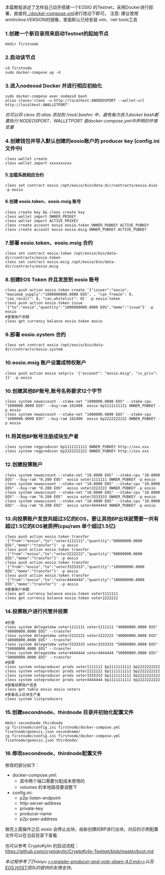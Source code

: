 本篇教程讲述了怎样自己动手搭建一个EOSIO 的Testnet，采用Docker进行部署，直接将[../docker-compose.yml](https://github.com/winlin/eostoolkit/blob/master/docker-compose.yml)进行改动下即可。
注意: 建议使用 winlin/eos:VERSION的镜像，里面默认已经安装 vim、net-tools工具  

### 1.创建一个新目录用来启动Testnet的起始节点
```
mkdir firstnode
```
### 2.启动该节点
```
cd firstnode
sudo docker-compose up -d
```
### 3.进入nodeosd Docker 并进行相应初始化
```
sudo docker-compose exec nodeosd bash
alias cleos='cleos -u http://localhost:$NODEOSPORT --wallet-url http://localhost:$WALLETPORT'
```
*也可以将 cleos 的 alias 添加到 /root/.bashrc 中，避免每次进入docker bash都要执行*
*NODEOSPORT、WALLETPORT 是docker-compose.yml中声明的环境变量*

### 4.创建钱包并导入默认创建的eosio账户的 producer key (config.ini文件中)
```
cleos wallet create
cleos wallet import xxxxxxxxxx
```
#### 5.加载系统相应合约
```
cleos set contract eosio /opt/eosio/bin/data-dir/contracts/eosio.bios -p eosio
```
#### 6.创建 eosio.token、eosio.msig 账号
```
cleos create key && cleos create key
cleos wallet import OWNER_PRIKEY
cleos wallet import ACTIVE_PRIKEY
cleos create account eosio eosio.token OWNER_PUBKEY ACTIVE_PUBKEY
cleos create account eosio eosio.msig OWNER_PUBKEY ACTIVE_PUBKEY
```
### 7.部署 eosio.token、eosio.msig 合约
```
cleos set contract eosio.token /opt/eosio/bin/data-dir/contracts/eosio.token
cleos set contract eosio.msig /opt/eosio/bin/data-dir/contracts/eosio.msig
```
### 8.创建EOS Token 并且发放到 eosio 账号
```
cleos push action eosio.token create '{"issuer":"eosio", "maximum_supply":"1000000000.0000 EOS", , "can_freeze": 0, "can_recall": 0, "can_whitelist": 0}' -p eosio.token
cleos push action eosio.token issue '{"to":"eosio","quantity":"1000000000.0000 EOS","memo":"issue"}' -p eosio
#查看账户余额
cleos get currency balance eosio.token eosio
```
### 9.部署 eosio.system 合约
```
cleos set contract eosio /opt/eosio/bin/data-dir/contracts/eosio.system
```
### 10.eosio.msig 账户设置成特权账户
```
cleos push action eosio setpriv '{"account": "eosio.msig", "is_priv": 1}' -p eosio
```

### 10.创建其他BP账号,账号名称要求12个字节
```
cleos system newaccount --stake-net "1000000.0000 EOS" --stake-cpu "1000000.0000 EOS" --buy-ram 102400  eosio bp1111111111 OWNER_PUBKEY -p eosio
cleos system newaccount --stake-net "1000000.0000 EOS" --stake-cpu "1000000.0000 EOS" --buy-ram 102400  eosio bp2222222222 OWNER_PUBKEY -p eosio
```
### 11.将其他BP账号注册成块生产者
```
cleos system regproducer bp1111111111 OWNER_PUBKEY http://xxx.xxx
cleos system regproducer bp2222222222 OWNER_PUBKEY http://xxx.xxx
```
### 12.创建投票账户
```
cleos system newaccount --stake-net "10.0000 EOS" --stake-cpu "10.0000 EOS" --buy-ram "0.200 EOS"  eosio voter1111111 OWNER_PUBKEY -p eosio
cleos system newaccount --stake-net "10.0000 EOS" --stake-cpu "10.0000 EOS" --buy-ram "0.200 EOS"  eosio voter2222222 OWNER_PUBKEY -p eosio
cleos system newaccount --stake-net "10.0000 EOS" --stake-cpu "10.0000 EOS" --buy-ram "0.200 EOS"  eosio voter3333333 OWNER_PUBKEY -p eosio
cleos system newaccount --stake-net "10.0000 EOS" --stake-cpu "10.0000 EOS" --buy-ram "0.200 EOS"  eosio voter4444444 OWNER_PUBKEY -p eosio
```
### 13.向投票账户发放共超过3亿的EOS，要让其他BP出块就需要一共有超过1.5亿的EOS被质押(cpu/ram 单个超过1.5亿)
```
cleos push action eosio.token transfer '{"from":"eosio","to":"voter1111111","quantity":"80000000.0000 EOS","memo":"transfer"}' -p eosio
cleos push action eosio.token transfer '{"from":"eosio","to":"voter2222222","quantity":"80000000.0000 EOS","memo":"transfer"}' -p eosio
cleos push action eosio.token transfer '{"from":"eosio","to":"voter3333333","quantity":"100000000.0000 EOS","memo":"transfer"}' -p eosio
cleos push action eosio.token transfer '{"from":"eosio","to":"voter4444444","quantity":"100000000.0000 EOS","memo":"transfer"}' -p eosio
#查看账户余额
cleos get currency balance eosio.token voter1111111
cleos get currency balance eosio.token voter2222222
```
### 14.投票账户进行托管并投票
```
#托管
cleos system delegatebw voter1111111 voter1111111 "40000000.0000 EOS"  "40000000.0000 EOS" --transfer
cleos system delegatebw voter2222222 voter2222222 "40000000.0000 EOS"  "40000000.0000 EOS" --transfer
cleos system delegatebw voter3333333 voter3333333 "50000000.0000 EOS"  "50000000.0000 EOS" --transfer
cleos system delegatebw voter4444444 voter4444444 "50000000.0000 EOS"  "50000000.0000 EOS" --transfer
#投票
cleos system voteproducer prods voter1111111 bp1111111111 bp2222222222
cleos system voteproducer prods voter2222222 bp1111111111 bp2222222222
cleos system voteproducer prods voter3333333 bp1111111111 bp2222222222
cleos system voteproducer prods voter4444444 bp1111111111 bp2222222222
#查看投票账户信息
cleos get table eosio eosio voters
#查看连上区块生产者
cleos system listproducers
```
### 15.创建secondnode、thirdnode 目录并初始化配置文件
```
mkdir secondnode thirdnode
cp firstnode/config.ini firstnode/docker-compose.yml fisetnode/genesis.json secondname/
cp firstnode/config.ini firstnode/docker-compose.yml fisetnode/genesis.json thirdnode/
```
### 16.修改secondnode、thirdnode配置文件
修改的部分如下：
* docker-compose.yml: 
    * 其中两个端口需要分配成未使用的
    * volumes 的本地路径要调整下
* config.ini:
    * p2p-listen-endpoint 
    * http-server-address 
    * private-key
    * producer-name
    * p2p-peer-address

做完上面操作之后 eosio 会停止出块，由新创建的BP进行出块，对应的示例配置文件可以在当前目录下查看.

也可以参考 CryptoKylin 的启动流程：
https://github.com/cryptokylin/CryptoKylin-Testnet/blob/master/boot.md

*本过程参考了Zhaoyu [<<register-producer-and-vote-dawn-4.0.md>>](https://gist.github.com/JohnnyZhao/147636a325118ccc51da48e9e8e68de7)以及[EOS.HOST](https://eos.host/)团队的提供的友情支持。*


